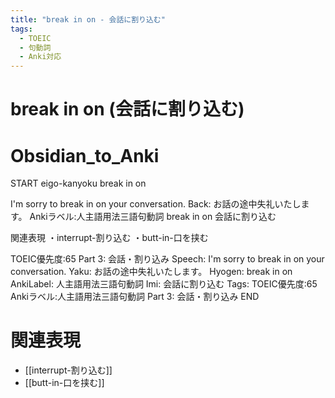 ```yaml
---
title: "break in on - 会話に割り込む"
tags:
  - TOEIC
  - 句動詞
  - Anki対応
---
```


# break in on (会話に割り込む)

# Obsidian_to_Anki
START
eigo-kanyoku
break in on

I'm sorry to break in on your conversation.
Back: 
お話の途中失礼いたします。
Ankiラベル:人主語用法三語句動詞
break in on
会話に割り込む

関連表現
・interrupt-割り込む
・butt-in-口を挟む

TOEIC優先度:65
Part 3: 会話・割り込み
Speech: I'm sorry to break in on your conversation.
Yaku: お話の途中失礼いたします。
Hyogen: break in on
AnkiLabel: 人主語用法三語句動詞
Imi: 会話に割り込む
Tags: TOEIC優先度:65 Ankiラベル:人主語用法三語句動詞 Part 3: 会話・割り込み
END

# 関連表現
- [[interrupt-割り込む]]
- [[butt-in-口を挟む]]